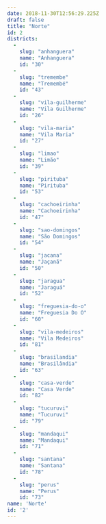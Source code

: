 ```yaml
---
date: 2018-11-30T12:56:29.225Z
draft: false
title: "Norte"
id: 2
districts:
  -
    slug: "anhanguera"
    name: "Anhanguera"
    id: "30"
  -
    slug: "tremembe"
    name: "Tremembé"
    id: "43"
  -
    slug: "vila-guilherme"
    name: "Vila Guilherme"
    id: "26"
  -
    slug: "vila-maria"
    name: "Vila Maria"
    id: "27"
  -
    slug: "limao"
    name: "Limão"
    id: "39"
  -
    slug: "pirituba"
    name: "Pirituba"
    id: "53"
  -
    slug: "cachoeirinha"
    name: "Cachoeirinha"
    id: "47"
  -
    slug: "sao-domingos"
    name: "São Domingos"
    id: "54"
  -
    slug: "jacana"
    name: "Jaçanã"
    id: "50"
  -
    slug: "jaragua"
    name: "Jaraguá"
    id: "52"
  -
    slug: "freguesia-do-o"
    name: "Freguesia Do O"
    id: "60"
  -
    slug: "vila-medeiros"
    name: "Vila Medeiros"
    id: "81"
  -
    slug: "brasilandia"
    name: "Brasilândia"
    id: "63"
  -
    slug: "casa-verde"
    name: "Casa Verde"
    id: "82"
  -
    slug: "tucuruvi"
    name: "Tucuruvi"
    id: "79"
  -
    slug: "mandaqui"
    name: "Mandaqui"
    id: "71"
  -
    slug: "santana"
    name: "Santana"
    id: "78"
  -
    slug: "perus"
    name: "Perus"
    id: "73"
name: 'Norte'
id: '2'
---
```

		